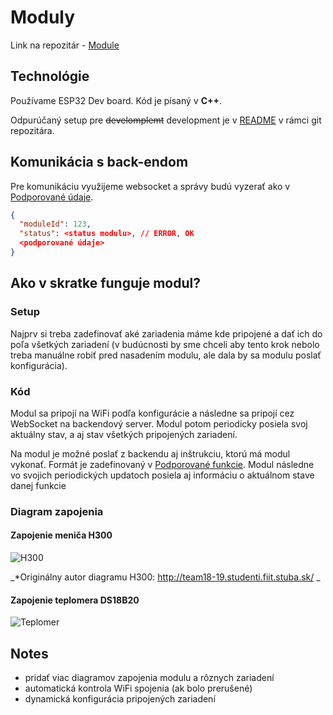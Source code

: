 ---
---

# Moduly

Link na repozitár - [Module](https://github.com/smart-brew/websocket-module)

## Technológie

Používame ESP32 Dev board. Kód je písaný v **C++**.

Odpurúčaný setup pre ~~develomplemt~~ development je v [README](https://github.com/smart-brew/websocket-module) v rámci git repozitára.

## Komunikácia s back-endom

Pre komunikáciu využijeme websocket a správy budú vyzerať ako v [Podporované údaje](./supported-data.md).

```json title="Periodický update"
{
  "moduleId": 123,
  "status": <status modulu>, // ERROR, OK
  <podporované údaje>
}
```

## Ako v skratke funguje modul?

### Setup

Najprv si treba zadefinovať aké zariadenia máme kde pripojené a dať ich do poľa všetkých zariadení (v budúcnosti by sme chceli aby tento krok nebolo treba manuálne robiť pred nasadením modulu, ale dala by sa modulu poslať konfigurácia).

### Kód

Modul sa pripojí na WiFi podľa konfigurácie a následne sa pripojí cez WebSocket na backendový server. Modul potom periodicky posiela svoj aktuálny stav, a aj stav všetkých pripojených zariadení.

Na modul je možné poslať z backendu aj inštrukciu, ktorú má modul vykonať. Formát je zadefinovaný v [Podporované funkcie](./supported-functions.md#backend-module). Modul následne vo svojich periodických updatoch posiela aj informáciu o aktuálnom stave danej funkcie

### Diagram zapojenia

#### Zapojenie meniča H300

![H300](../../static/img/module/wiring_H300.png)

_\*Originálny autor diagramu H300: http://team18-19.studenti.fiit.stuba.sk/ _

#### Zapojenie teplomera DS18B20

![Teplomer](../../static/img/module/wiring_temp.png)

## Notes

- pridať viac diagramov zapojenia modulu a rôznych zariadení
- automatická kontrola WiFi spojenia (ak bolo prerušené)
- dynamická konfigurácia pripojených zariadení
